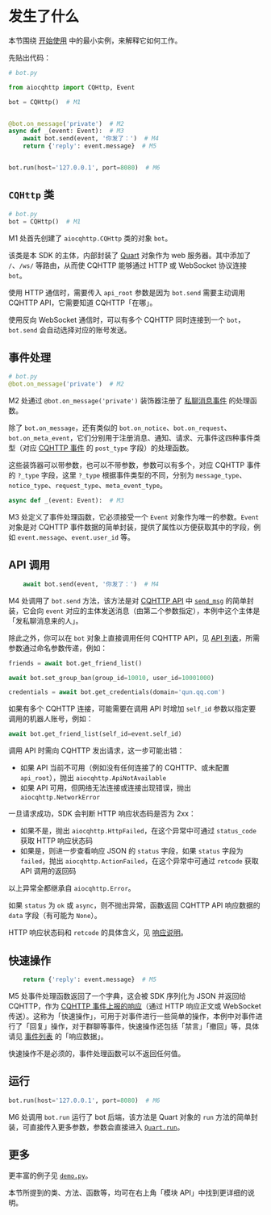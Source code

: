 # 发生了什么

本节围绕 [开始使用](/getting-started) 中的最小实例，来解释它如何工作。

先贴出代码：

```python
# bot.py

from aiocqhttp import CQHttp, Event

bot = CQHttp()  # M1


@bot.on_message('private')  # M2
async def _(event: Event):  # M3
    await bot.send(event, '你发了：')  # M4
    return {'reply': event.message}  # M5


bot.run(host='127.0.0.1', port=8080)  # M6
```

## `CQHttp` 类

```python 
# bot.py
bot = CQHttp()  # M1
```

M1 处首先创建了 `aiocqhttp.CQHttp` 类的对象 `bot`。

该类是本 SDK 的主体，内部封装了 [Quart](https://pgjones.gitlab.io/quart/) 对象作为 web 服务器。其中添加了 `/`、`/ws/` 等路由，从而使 CQHTTP 能够通过 HTTP 或 WebSocket 协议连接 `bot`。

使用 HTTP 通信时，需要传入 `api_root` 参数是因为 `bot.send` 需要主动调用 CQHTTP API，它需要知道 CQHTTP「在哪」。

使用反向 WebSocket 通信时，可以有多个 CQHTTP 同时连接到一个 `bot`，`bot.send` 会自动选择对应的账号发送。

## 事件处理

```python
# bot.py
@bot.on_message('private')  # M2
```

M2 处通过 `@bot.on_message('private')` 装饰器注册了 [私聊消息事件](https://cqhttp.cc/docs/#/Post?id=私聊消息) 的处理函数。

除了 `bot.on_message`，还有类似的 `bot.on_notice`、`bot.on_request`、`bot.on_meta_event`，它们分别用于注册消息、通知、请求、元事件这四种事件类型（对应 [CQHTTP 事件](https://cqhttp.cc/docs/#/Post) 的 `post_type` 字段）的处理函数。

这些装饰器可以带参数，也可以不带参数，参数可以有多个，对应 CQHTTP 事件的 `?_type` 字段，这里 `?_type` 根据事件类型的不同，分别为 `message_type`、`notice_type`、`request_type`、`meta_event_type`。

```python
async def _(event: Event):  # M3
```
M3 处定义了事件处理函数，它必须接受一个 `Event` 对象作为唯一的参数。`Event` 对象是对 CQHTTP 事件数据的简单封装，提供了属性以方便获取其中的字段，例如 `event.message`、`event.user_id` 等。

## API 调用

```python
    await bot.send(event, '你发了：')  # M4
```

M4 处调用了 `bot.send` 方法，该方法是对 [CQHTTP API](https://cqhttp.cc/docs/#/API) 中 [`send_msg`](https://cqhttp.cc/docs/#/API?id=send_msg-发送消息) 的简单封装，它会向 `event` 对应的主体发送消息（由第二个参数指定），本例中这个主体是「发私聊消息来的人」。

除此之外，你可以在 `bot` 对象上直接调用任何 CQHTTP API，见 [API 列表](https://cqhttp.cc/docs/#/API?id=api-列表)，所需参数通过命名参数传递，例如：

```python
friends = await bot.get_friend_list()

await bot.set_group_ban(group_id=10010, user_id=10001000)

credentials = await bot.get_credentials(domain='qun.qq.com')
```

<Note>

如果有多个 CQHTTP 连接，可能需要在调用 API 时增加 `self_id` 参数以指定要调用的机器人账号，例如：

```python
await bot.get_friend_list(self_id=event.self_id)
```

</Note>

调用 API 时需向 CQHTTP 发出请求，这一步可能出错：

- 如果 API 当前不可用（例如没有任何连接了的 CQHTTP、或未配置 `api_root`），抛出 `aiocqhttp.ApiNotAvailable`
- 如果 API 可用，但网络无法连接或连接出现错误，抛出 `aiocqhttp.NetworkError`

一旦请求成功，SDK 会判断 HTTP 响应状态码是否为 2xx：

- 如果不是，抛出 `aiocqhttp.HttpFailed`，在这个异常中可通过 `status_code` 获取 HTTP 响应状态码
- 如果是，则进一步查看响应 JSON 的 `status` 字段，如果 `status` 字段为 `failed`，抛出 `aiocqhttp.ActionFailed`，在这个异常中可通过 `retcode` 获取 API 调用的返回码

以上异常全都继承自 `aiocqhttp.Error`。

如果 `status` 为 `ok` 或 `async`，则不抛出异常，函数返回 CQHTTP API 响应数据的 `data` 字段（有可能为 `None`）。

HTTP 响应状态码和 `retcode` 的具体含义，见 [响应说明](https://cqhttp.cc/docs/#/API?id=响应说明)。

## 快速操作

```python
    return {'reply': event.message}  # M5
```

M5 处事件处理函数返回了一个字典，这会被 SDK 序列化为 JSON 并返回给 CQHTTP，作为 [CQHTTP 事件上报的响应](https://cqhttp.cc/docs/#/Post?id=上报请求的响应数据格式)（通过 HTTP 响应正文或 WebSocket 传送）。这称为「快速操作」，可用于对事件进行一些简单的操作，本例中对事件进行了「回复」操作，对于群聊等事件，快速操作还包括「禁言」「撤回」等，具体请见 [事件列表](https://cqhttp.cc/docs/#/Post?id=事件列表) 的「响应数据」。

快速操作不是必须的，事件处理函数可以不返回任何值。

## 运行

```python
bot.run(host='127.0.0.1', port=8080)  # M6
```

M6 处调用 `bot.run` 运行了 bot 后端，该方法是 Quart 对象的 `run` 方法的简单封装，可直接传入更多参数，参数会直接进入 [`Quart.run`](https://pgjones.gitlab.io/quart/source/quart.html#quart.Quart.run)。

## 更多

更丰富的例子见 [`demo.py`](https://github.com/cqmoe/python-aiocqhttp/blob/master/demo.py)。

本节所提到的类、方法、函数等，均可在右上角「模块 API」中找到更详细的说明。
